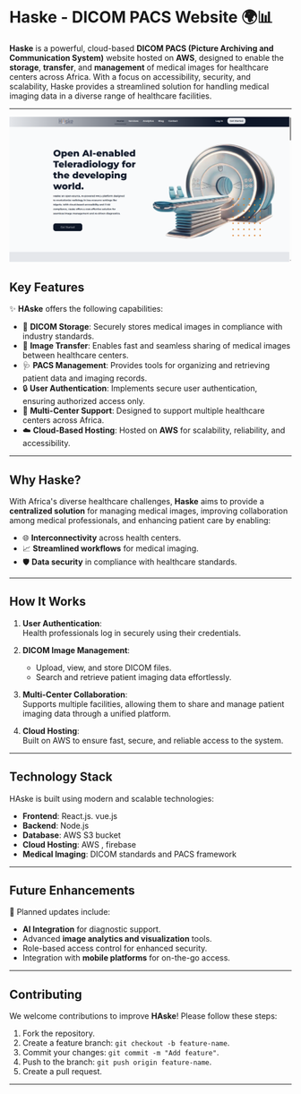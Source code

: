 # **Haske - DICOM PACS Website** 🌍📊

**Haske** is a powerful, cloud-based **DICOM PACS (Picture Archiving and Communication System)** website hosted on **AWS**, designed to enable the **storage**, **transfer**, and **management** of medical images for healthcare centers across Africa. With a focus on accessibility, security, and scalability, Haske provides a streamlined solution for handling medical imaging data in a diverse range of healthcare facilities.

---
![Screenshot](screenshot.png)



## **Key Features**
✨ **HAske** offers the following capabilities:

- 📁 **DICOM Storage**: Securely stores medical images in compliance with industry standards.  
- 🔄 **Image Transfer**: Enables fast and seamless sharing of medical images between healthcare centers.  
- 🩺 **PACS Management**: Provides tools for organizing and retrieving patient data and imaging records.  
- 🔒 **User Authentication**: Implements secure user authentication, ensuring authorized access only.  
- 🏥 **Multi-Center Support**: Designed to support multiple healthcare centers across Africa.  
- ☁️ **Cloud-Based Hosting**: Hosted on **AWS** for scalability, reliability, and accessibility.

---

## **Why Haske?**
With Africa's diverse healthcare challenges, **Haske** aims to provide a **centralized solution** for managing medical images, improving collaboration among medical professionals, and enhancing patient care by enabling:  

- 🌐 **Interconnectivity** across health centers.  
- 📈 **Streamlined workflows** for medical imaging.  
- 🛡️ **Data security** in compliance with healthcare standards.

---

## **How It Works**
1. **User Authentication**:  
   Health professionals log in securely using their credentials.  

2. **DICOM Image Management**:  
   - Upload, view, and store DICOM files.  
   - Search and retrieve patient imaging data effortlessly.  

3. **Multi-Center Collaboration**:  
   Supports multiple facilities, allowing them to share and manage patient imaging data through a unified platform.  

4. **Cloud Hosting**:  
   Built on AWS to ensure fast, secure, and reliable access to the system.

---

## **Technology Stack**
HAske is built using modern and scalable technologies:  

- **Frontend**: React.js. vue.js 
- **Backend**: Node.js
- **Database**: AWS S3 bucket
- **Cloud Hosting**: AWS , firebase
- **Medical Imaging**: DICOM standards and PACS framework  

---

## **Future Enhancements**
🚀 Planned updates include:  
- **AI Integration** for diagnostic support.  
- Advanced **image analytics and visualization** tools.  
- Role-based access control for enhanced security.  
- Integration with **mobile platforms** for on-the-go access.

---

## **Contributing**
We welcome contributions to improve **HAske**! Please follow these steps:  
1. Fork the repository.  
2. Create a feature branch: `git checkout -b feature-name`.  
3. Commit your changes: `git commit -m "Add feature"`.  
4. Push to the branch: `git push origin feature-name`.  
5. Create a pull request.  

---
